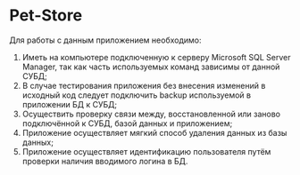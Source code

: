 # Pet-Store
Для работы с данным приложением необходимо:
1. Иметь на компьютере подключенную к серверу Microsoft SQL Server Manager, так как часть используемых команд зависимы от данной СУБД;
2. В случае тестирования приложения без внесения изменений в исходный код следует подключить backup используемой в приложении БД к СУБД;
3. Осуществить проверку связи между, восстановленной или заново подключённой к СУБД, базой данных и приложением;
4. Приложение осуществляет мягкий способ удаления данных из базы данных;
5. Приложение осуществляет идентификацию пользователя путём проверки наличия вводимого логина в БД. 

